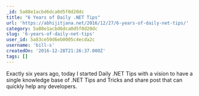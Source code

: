 ```yaml
---
_id: 5a88e1acbd6dca0d5f0d20dc
title: "6 Years of Daily .NET Tips"
url: 'https://abhijitjana.net/2016/12/27/6-years-of-daily-net-tips/'
category: 5a88e1acbd6dca0d5f0d20dc
slug: '6-years-of-daily-net-tips'
user_id: 5a83ce59d6eb0005c4ecda2c
username: 'bill-s'
createdOn: '2016-12-28T21:26:37.000Z'
tags: []
---
```


Exactly six years ago, today I started Daily .NET Tips with a vision to have a single knowledge base of .NET Tips and Tricks and share post that can quickly help any developers.  
